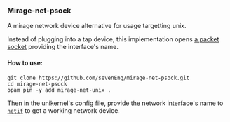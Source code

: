 ### Mirage-net-psock
A mirage network device alternative for usage targetting unix.

Instead of plugging into a tap device, this implementation opens [a packet socket](../master/lib/netif_stubs.c#L49) providing the interface's name.

#### How to use:
```
git clone https://github.com/sevenEng/mirage-net-psock.git
cd mirage-net-psock
opam pin -y add mirage-net-unix .
```
Then in the unikernel's config file, provide the network interface's name to [`netif`](https://github.com/mirage/mirage/blob/master/lib/mirage.mli) to get a working network device.
